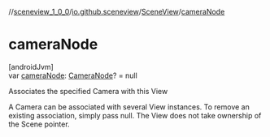 //[sceneview_1_0_0](../../../index.md)/[io.github.sceneview](../index.md)/[SceneView](index.md)/[cameraNode](camera-node.md)

# cameraNode

[androidJvm]\
var [cameraNode](camera-node.md): [CameraNode](../../io.github.sceneview.nodes/-camera-node/index.md)? = null

Associates the specified Camera with this View

A Camera can be associated with several View instances. To remove an existing association, simply pass null. The View does not take ownership of the Scene pointer.
